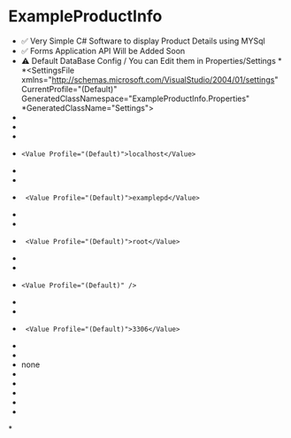# ExampleProductInfo
 * ✅ Very Simple C# Software to display Product Details using MYSql
*  ✅ Forms Application API Will be Added Soon
*  ⚠️ Default DataBase Config / You can Edit them in Properties/Settings
*<?xml version='1.0' encoding='utf-8'?>
*<SettingsFile xmlns="http://schemas.microsoft.com/VisualStudio/2004/01/settings" CurrentProfile="(Default)" GeneratedClassNamespace="ExampleProductInfo.Properties" *GeneratedClassName="Settings">
*  <Profiles />
 * <Settings>
*    <Setting Name="server" Type="System.String" Scope="User">
 *     <Value Profile="(Default)">localhost</Value>
*    </Setting>
*    <Setting Name="database" Type="System.String" Scope="User">
*      <Value Profile="(Default)">examplepd</Value>
*    </Setting>
*    <Setting Name="username" Type="System.String" Scope="User">
*      <Value Profile="(Default)">root</Value>
*    </Setting>
*    <Setting Name="password" Type="System.String" Scope="User">
 *     <Value Profile="(Default)" />
 *   </Setting>
*   <Setting Name="port" Type="System.String" Scope="User">
*      <Value Profile="(Default)">3306</Value>
 *   </Setting>
  *  <Setting Name="ssl" Type="System.String" Scope="User">
   *   <Value Profile="(Default)">none</Value>
  *  </Setting>
 *   <Setting Name="Setting" Type="System.String" Scope="User">
  *    <Value Profile="(Default)" />
 *   </Setting>
 * </Settings>
*</SettingsFile>
